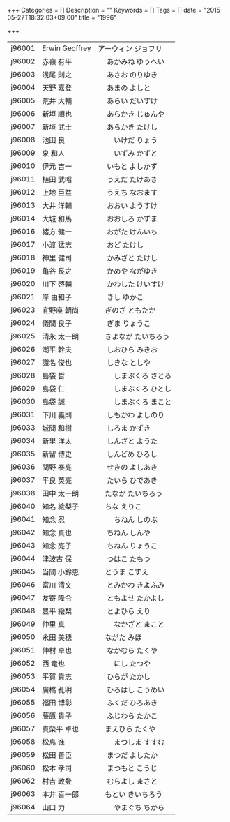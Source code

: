 +++
Categories = []
Description = ""
Keywords = []
Tags = []
date = "2015-05-27T18:32:03+09:00"
title = "1996"

+++

||||
|:---|:---|:---|
|j96001|Erwin Geoffrey|アーウィン ジョフリ|
|j96002|赤嶺 有平　|　 あかみね ゆうへい|
|j96003|浅尾 則之　|　 あさお のりゆき|
|j96004|天野 嘉登　|　 あまの よしと|
|j96005|荒井 大輔　|　 あらい だいすけ|
|j96006|新垣 順也　|　 あらかき じゅんや|
|j96007|新垣 武士　|　 あらかき たけし|
|j96008|池田 良　 |　 　いけだ りょう|
|j96009|泉 和人　 |　　 いずみ かずと|
|j96010|伊元 吉一　|　 いもと よしかず|
|j96011|植田 武昭　|　 うえだ たけあき|
|j96012|上地 巨益　|　 うえち なおます|
|j96013|大井 洋輔　|　 おおい ようすけ|
|j96014|大城 和馬　|　 おおしろ かずま|
|j96016|緒方 健一　|　 おがた けんいち|
|j96017|小渡 猛志　|　 おど たけし|
|j96018|神里 健司　|　 かみざと たけし|
|j96019|亀谷 長之　|　 かめや ながゆき|
|j96020|川下 啓輔　|　 かわした けいすけ|
|j96021|岸 由和子　|　 きし ゆかこ|
|j96023|宜野座 朝尚|　ぎのざ ともたか|
|j96024|儀間 良子　|　 ぎま りょうこ|
|j96025|清永 太一朗|　きよなが たいちろう|
|j96026|潮平 幹夫　|　 しおひら みきお|
|j96027|識名 俊也　|　 しきな としや|
|j96028|島袋 哲　 |　　 しまぶくろ さとる|
|j96029|島袋 仁　 |　　 しまぶくろ ひとし|
|j96030|島袋 誠　 |　　 しまぶくろ まこと|
|j96031|下川 義則　|　 しもかわ よしのり|
|j96033|城間 和樹　|　 しろま かずき|
|j96034|新里 洋太　|　 しんざと ようた|
|j96035|新留 博史　|　 しんどめ ひろし|
|j96036|関野 泰亮　|　 せきの よしあき|
|j96037|平良 英亮　|　 たいら ひであき|
|j96038|田中 太一朗|　たなか たいちろう|
|j96040|知名 絵梨子|　ちな えりこ|
|j96041|知念 忍　 |　　 ちねん しのぶ|
|j96042|知念 真也　|　 ちねん しんや|
|j96043|知念 亮子　|　 ちねん りょうこ|
|j96044|津波古 保　|　 つはこ たもつ|
|j96045|当間 小鈴恵|　とうま こずえ|
|j96046|富川 清文　|　 とみかわ きよふみ|
|j96047|友寄 隆令　|　 ともよせ たかよし|
|j96048|豊平 絵梨　|　 とよひら えり|
|j96049|仲里 真　 |　 　なかざと まこと|
|j96050|永田 美穂　| 　ながた みほ|
|j96051|仲村 卓也　|　 なかむら たくや|
|j96052|西 竜也　 |　　 にし たつや|
|j96053|平賀 貴志　|　 ひらが たかし|
|j96054|廣橋 孔明　|　 ひろはし こうめい|
|j96055|福田 博彰　|　 ふくだ ひろあき|
|j96056|藤原 貴子　|　 ふじわら たかこ|
|j96057|真榮平 卓也|　まえひら たくや|
|j96058|松島 進　 |　　 まつしま すすむ|
|j96059|松田 善臣　|　 まつだ よしたか|
|j96060|松本 孝司　|　 まつもと こうじ|
|j96062|村吉 政登　|　 むらよし まさと|
|j96063|本井 喜一郎|　もとい きいちろう|
|j96064|山口 力　 |　 　やまぐち ちから|
